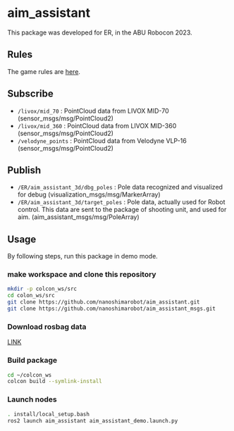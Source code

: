 # aim_assistant
This package was developed for ER, in the ABU Robocon 2023.  

## Rules
The game rules are [here](https://official-robocon.com/gakusei/).

## Subscribe
- `/livox/mid_70` : PointCloud data from LIVOX MID-70 (sensor_msgs/msg/PointCloud2)
- `/livox/mid_360` : PointCloud data from LIVOX MID-360 (sensor_msgs/msg/PointCloud2)
- `/velodyne_points` : PointCloud data from Velodyne VLP-16 (sensor_msgs/msg/PointCloud2)

## Publish
- `/ER/aim_assistant_3d/dbg_poles` : Pole data recognized and visualized for debug (visualization_msgs/msg/MarkerArray)
- `/ER/aim_assistant_3d/target_poles` : Pole data, actually used for Robot control. This data are sent to the package of shooting unit, and used for aim. (aim_assistant_msgs/msg/PoleArray)

## Usage
By following steps, run this package in demo mode.
### make workspace and clone this repository
```sh
mkdir -p colcon_ws/src
cd colon_ws/src
git clone https://github.com/nanoshimarobot/aim_assistant.git
git clone https://github.com/nanoshimarobot/aim_assistant_msgs.git
```

### Download rosbag data
[LINK](https://drive.google.com/drive/folders/13KaOI0FClanAosM9b7fJ-Iu5OQ4jx4k5?usp=sharing)

### Build package
```sh
cd ~/colcon_ws
colcon build --symlink-install
```

### Launch nodes
```sh
. install/local_setup.bash
ros2 launch aim_assistant aim_assistant_demo.launch.py
```
